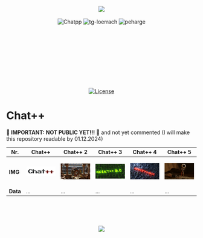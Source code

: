 <p align="center">
    <img src="./readme-img/chatpp-logo-new.png" width="500"/>
</p>
<div align="center">
<img alt="Chatpp" src="https://img.shields.io/badge/Chat++-F7DF1E">
<img alt="tg-loerrach" src="https://img.shields.io/badge/TG Lörrach-red">
<img alt="peharge" src="https://img.shields.io/badge/Peharge-rgb(100, 100, 100)">
<br>
<br>

<img alt="" src="https://img.shields.io/badge/Python-3.11 / 3.12 / 3.13-blue?&logo=Python&logoColor=white%5BPython">
<img alt="" src="https://img.shields.io/badge/-C++-blue?logo=cplusplus">
<img alt="" src="https://img.shields.io/badge/-C-blue?logo=c">
<br>
<br>

<img alt="" src="https://img.shields.io/badge/PyTorch-EE4C2C?logo=PyTorch&logoColor=white">
<img alt="" src="https://img.shields.io/badge/FLask-F7DF1E?style=flat&logo=flask&logoColor=black">
<img alt="" src="https://img.shields.io/badge/PyCharm-black?logo=PyCharm&logoColor=white">
<img alt="" src="https://img.shields.io/badge/GitHub-black?logo=github">
<br>
<br>

<img alt="" src="https://img.shields.io/badge/os-linux%20%7C%20macOS%20%7C%20windows-blue">
<br>
<br>

<img alt="" src="https://img.shields.io/badge/-Hugging Face-FDEE21?logo=HuggingFace&logoColor=black">
<img alt="" src="https://img.shields.io/badge/Jupyter notebook-orange">
<img alt="" src="https://img.shields.io/badge/Google Colab-red">
<br>
<br>

[![License](https://img.shields.io/badge/license-MIT-blue.svg)](https://opensource.org/licenses/MIT)
<br>
</div>

# Chat++

**🚨 IMPORTANT: NOT PUBLIC YET!!! 🚨**
and not yet commented (I will make this repository readable by 01.12.2024)

| Nr.    | Chat++                | Chat++ 2                           | Chat++ 3         | Chat++ 4         | Chat++ 5         |
|--------|--------------------------|------------------------------------|-------------------|-------------------|-------------------|
| **IMG**  | <p align="center"><img src="./readme-img2/Chat%2B%2B%20logo.png" width="500"/></p> | <p align="center"><img src="./readme-img2/Blender%20Render%2013.07.2023%2016_42_46%20-%20Kopie.png" width="500"/></p>  | <p align="center"><img src="./readme-img2/Chat%2B%2B3.0ads.png" width="500"/></p>  | <p align="center"><img src="./readme-img2/Chat%2B%2B4.0.png" width="500"/></p>  | <p align="center"><img src="./readme-img2/chat%2B%2B%20logo5.png" width="500"/></p>  |
| **Data**  | ...                    | ...                               | ...             | ...             | ...             |

<br><br><br>

<p align="center">
    <img src="./readme-img/chatpp4-original.png" width="500"/>
</p>

